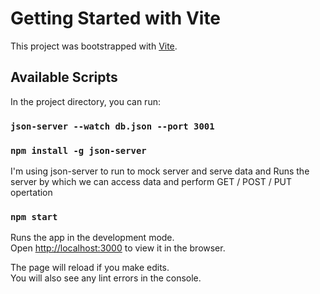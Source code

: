 # Getting Started with Vite

This project was bootstrapped with [Vite](https://vitejs.dev/).

## Available Scripts

In the project directory, you can run:

### `json-server --watch db.json --port 3001`

### `npm install -g json-server`

I'm using json-server to run to mock server and serve data and Runs the server by which we can access data and perform GET / POST / PUT opertation

### `npm start`

Runs the app in the development mode.\
Open [http://localhost:3000](http://localhost:3000) to view it in the browser.

The page will reload if you make edits.\
You will also see any lint errors in the console.
